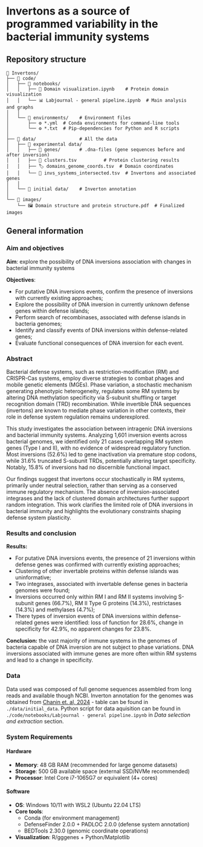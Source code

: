 # Invertons as a source of programmed variability in the bacterial immunity systems

## Repository structure
```
📂 Invertons/
├── 📂 code/
│   ├── 📂 notebooks/
│   │   ├── 🔬 Domain visualization.ipynb    # Protein domain visualization
│   │   └── 📊 Labjournal - general pipeline.ipynb  # Main analysis and graphs
│   │
│   └── 📂 environments/    # Environment files
│       ├── ⚙️ *.yml  # Conda environments for command-line tools
│       └── ⚙️ *.txt  # Pip-dependencies for Python and R scripts
│
├── 📂 data/                # All the data
│   ├── 📂 experimental data/
│   │   ├── 🧬 genes/       # .dna-files (gene sequences before and after inversion)
│   │   ├── 🧩 clusters.tsv          # Protein clustering results
│   │   ├── 🏷️ domains_genome_coords.tsv  # Domain coordinates
│   │   └── 🔀 invs_systems_intersected.tsv  # Invertons and associated genes
│   │
│   └── 📂 initial data/    # Inverton annotation
│
└── 📂 images/
    └── 🖼️ Domain structure and protein structure.pdf  # Finalized images
```

## General information

### Aim and objectives

**Aim**: explore the possibility of DNA inversions association with changes in bacterial immunity systems

**Objectives**: 
 - For putative DNA inversions events, confirm the presence of inversions with currently existing approaches;
 - Explore the possibility of DNA inversion in currently unknown defense genes within defense islands;
 - Perform search of recombinases, associated with defense islands in bacteria genomes;
 - Identify and classify events of DNA inversions within defense-related genes;
 - Evaluate functional consequences of DNA inversion for each event.

### Abstract
Bacterial defense systems, such as restriction-modification (RM) and CRISPR-Cas systems, employ diverse strategies to combat phages and mobile genetic elements (MGEs). Phase variation, a stochastic mechanism generating phenotypic heterogeneity, regulates some RM systems by altering DNA methylation specificity via S-subunit shuffling or target recognition domain (TRD) recombination. While invertible DNA sequences (invertons) are known to mediate phase variation in other contexts, their role in defense system regulation remains underexplored.

This study investigates the association between intragenic DNA inversions and bacterial immunity systems. Analyzing 1,601 inversion events across bacterial genomes, we identified only 21 cases overlapping RM system genes (Type I and II), with no evidence of widespread regulatory function. Most inversions (52.6%) led to gene inactivation via premature stop codons, while 31.6% truncated S-subunit TRDs, potentially altering target specificity. Notably, 15.8% of inversions had no discernible functional impact.

Our findings suggest that invertons occur stochastically in RM systems, primarily under neutral selection, rather than serving as a conserved immune regulatory mechanism. The absence of inversion-associated integrases and the lack of clustered domain architectures further support random integration. This work clarifies the limited role of DNA inversions in bacterial immunity and highlights the evolutionary constraints shaping defense system plasticity.

### Results and conclusion

**Results:**
- For putative DNA inversions events, the presence of 21 inversions within defense genes was confirmed with currently existing approaches;
- Clustering of other invertable proteins within defense islands was uninformative;
- Two integrases, associated with invertable defense genes in bacteria genomes were found;
- Inversions occurred only within RM I and RM II systems involving S-subunit genes (66.7%), RM II Type G proteins (14.3%), restrictases (14.3%) and methylases (4.7%);
- There types of inversion events of DNA inversions within defense-related genes were identified: loss of function for 28.6%, change in specificity for 42.9%, no apparent changes for 23.8%.  

**Conclusion:** the vast majority of immune systems in the genomes of bacteria capable of DNA inversion are not subject to phase variations. DNA inversions associated with immune genes are more often within RM systems and lead to a change in specificity.  

### Data
Data used was composed of full genome sequences assembled from long reads and available though NCBI. Inverton annotation for the genomes was obtained from [Chanin et. al, 2024](https://doi.org/10.1038/s41586-024-07970-4) - table can be found in ```./data/initial_data```. Python script for data aquisition can be found in ```./code/notebooks/Labjournal - general pipeline.ipynb``` in *Data selection and extraction* section.
    
### System Requirements

#### Hardware
- **Memory**: 48 GB RAM (recommended for large genome datasets)
- **Storage**: 500 GB available space (external SSD/NVMe recommended)
- **Processor**: Intel Core i7-1065G7 or equivalent (4+ cores)

#### Software
- **OS**: Windows 10/11 with WSL2 (Ubuntu 22.04 LTS)
- **Core tools**:
  - Conda (for environment management)
  - DefenseFinder 2.0.0 + PADLOC 2.0.0 (defense system annotation)
  - BEDTools 2.30.0 (genomic coordinate operations)
- **Visualization**: R/gggenes + Python/Matplotlib

